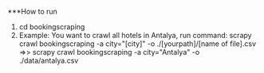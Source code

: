 ***How to run
1. cd bookingscraping
2. Example: You want to crawl all hotels in Antalya, run command:
scrapy crawl bookingscraping -a city="[city]" -o ./[yourpath]/[name of file].csv
=>> scrapy crawl bookingscraping -a city="Antalya" -o ./data/antalya.csv